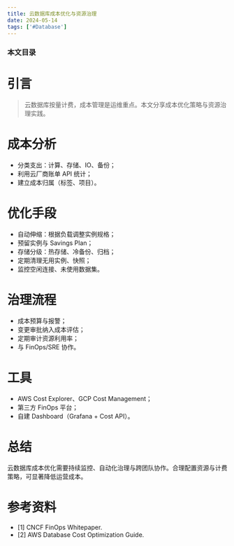 ```yaml
---
title: 云数据库成本优化与资源治理
date: 2024-05-14
tags: ['#Database']
---
```


### 本文目录
<!-- toc -->

# 引言
> 云数据库按量计费，成本管理是运维重点。本文分享成本优化策略与资源治理实践。

# 成本分析
- 分类支出：计算、存储、IO、备份；
- 利用云厂商账单 API 统计；
- 建立成本归属（标签、项目）。

# 优化手段
- 自动伸缩：根据负载调整实例规格；
- 预留实例与 Savings Plan；
- 存储分级：热存储、冷备份、归档；
- 定期清理无用实例、快照；
- 监控空闲连接、未使用数据集。

# 治理流程
- 成本预算与报警；
- 变更审批纳入成本评估；
- 定期审计资源利用率；
- 与 FinOps/SRE 协作。

# 工具
- AWS Cost Explorer、GCP Cost Management；
- 第三方 FinOps 平台；
- 自建 Dashboard（Grafana + Cost API）。

# 总结
云数据库成本优化需要持续监控、自动化治理与跨团队协作。合理配置资源与计费策略，可显著降低运营成本。

# 参考资料
- [1] CNCF FinOps Whitepaper.
- [2] AWS Database Cost Optimization Guide.
